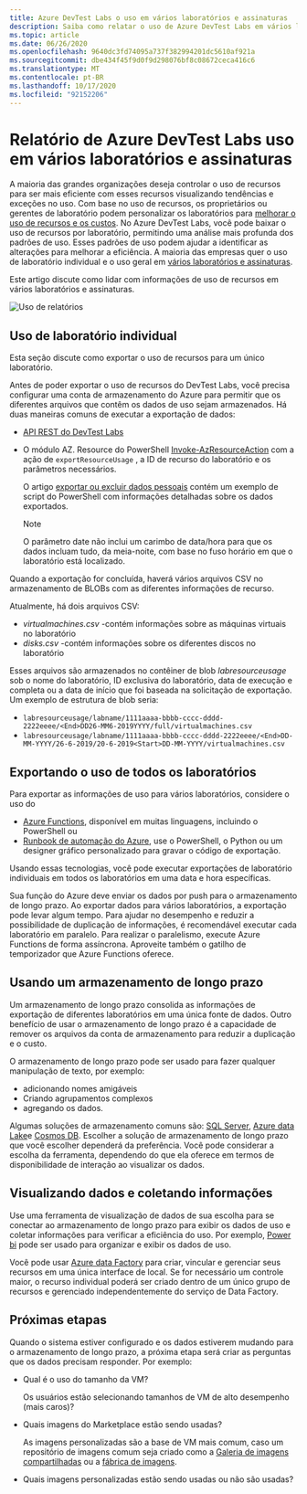 ```yaml
---
title: Azure DevTest Labs o uso em vários laboratórios e assinaturas
description: Saiba como relatar o uso de Azure DevTest Labs em vários laboratórios e assinaturas.
ms.topic: article
ms.date: 06/26/2020
ms.openlocfilehash: 9640dc3fd74095a737f382994201dc5610af921a
ms.sourcegitcommit: dbe434f45f9d0f9d298076bf8c08672ceca416c6
ms.translationtype: MT
ms.contentlocale: pt-BR
ms.lasthandoff: 10/17/2020
ms.locfileid: "92152206"
---
```

# <a name="report-azure-devtest-labs-usage-across-multiple-labs-and-subscriptions"></a>Relatório de Azure DevTest Labs uso em vários laboratórios e assinaturas

A maioria das grandes organizações deseja controlar o uso de recursos para ser mais eficiente com esses recursos visualizando tendências e exceções no uso. Com base no uso de recursos, os proprietários ou gerentes de laboratório podem personalizar os laboratórios para [melhorar o uso de recursos e os custos](../cost-management-billing/cost-management-billing-overview.md). No Azure DevTest Labs, você pode baixar o uso de recursos por laboratório, permitindo uma análise mais profunda dos padrões de uso. Esses padrões de uso podem ajudar a identificar as alterações para melhorar a eficiência. A maioria das empresas quer o uso de laboratório individual e o uso geral em [vários laboratórios e assinaturas](/azure/architecture/cloud-adoption/decision-guides/subscriptions/). 

Este artigo discute como lidar com informações de uso de recursos em vários laboratórios e assinaturas.

![Uso de relatórios](./media/report-usage-across-multiple-labs-subscriptions/report-usage.png)

## <a name="individual-lab-usage"></a>Uso de laboratório individual

Esta seção discute como exportar o uso de recursos para um único laboratório.

Antes de poder exportar o uso de recursos do DevTest Labs, você precisa configurar uma conta de armazenamento do Azure para permitir que os diferentes arquivos que contêm os dados de uso sejam armazenados. Há duas maneiras comuns de executar a exportação de dados:

* [API REST do DevTest Labs](/rest/api/dtl/labs/exportresourceusage) 
* O módulo AZ. Resource do PowerShell [Invoke-AzResourceAction](/powershell/module/az.resources/invoke-azresourceaction?view=azps-2.5.0&viewFallbackFrom=azps-2.3.2) com a ação de `exportResourceUsage` , a ID de recurso do laboratório e os parâmetros necessários. 

    O artigo [exportar ou excluir dados pessoais](personal-data-delete-export.md) contém um exemplo de script do PowerShell com informações detalhadas sobre os dados exportados. 

    > [!NOTE]
    > O parâmetro date não inclui um carimbo de data/hora para que os dados incluam tudo, da meia-noite, com base no fuso horário em que o laboratório está localizado.

Quando a exportação for concluída, haverá vários arquivos CSV no armazenamento de BLOBs com as diferentes informações de recurso.
  
Atualmente, há dois arquivos CSV:

* *virtualmachines.csv* -contém informações sobre as máquinas virtuais no laboratório
* *disks.csv* -contém informações sobre os diferentes discos no laboratório 

Esses arquivos são armazenados no contêiner de blob *labresourceusage* sob o nome do laboratório, ID exclusiva do laboratório, data de execução e completa ou a data de início que foi baseada na solicitação de exportação. Um exemplo de estrutura de blob seria:

* `labresourceusage/labname/1111aaaa-bbbb-cccc-dddd-2222eeee/<End>DD26-MM6-2019YYYY/full/virtualmachines.csv`
* `labresourceusage/labname/1111aaaa-bbbb-cccc-dddd-2222eeee/<End>DD-MM-YYYY/26-6-2019/20-6-2019<Start>DD-MM-YYYY/virtualmachines.csv`

## <a name="exporting-usage-for-all-labs"></a>Exportando o uso de todos os laboratórios

Para exportar as informações de uso para vários laboratórios, considere o uso do 

* [Azure Functions](../azure-functions/index.yml), disponível em muitas linguagens, incluindo o PowerShell ou 
* [Runbook de automação do Azure](../automation/index.yml), use o PowerShell, o Python ou um designer gráfico personalizado para gravar o código de exportação.

Usando essas tecnologias, você pode executar exportações de laboratório individuais em todos os laboratórios em uma data e hora específicas. 

Sua função do Azure deve enviar os dados por push para o armazenamento de longo prazo. Ao exportar dados para vários laboratórios, a exportação pode levar algum tempo. Para ajudar no desempenho e reduzir a possibilidade de duplicação de informações, é recomendável executar cada laboratório em paralelo. Para realizar o paralelismo, execute Azure Functions de forma assíncrona. Aproveite também o gatilho de temporizador que Azure Functions oferece.

## <a name="using-a-long-term-storage"></a>Usando um armazenamento de longo prazo

Um armazenamento de longo prazo consolida as informações de exportação de diferentes laboratórios em uma única fonte de dados. Outro benefício de usar o armazenamento de longo prazo é a capacidade de remover os arquivos da conta de armazenamento para reduzir a duplicação e o custo. 

O armazenamento de longo prazo pode ser usado para fazer qualquer manipulação de texto, por exemplo: 

* adicionando nomes amigáveis
* Criando agrupamentos complexos
* agregando os dados.

Algumas soluções de armazenamento comuns são: [SQL Server](https://azure.microsoft.com/services/sql-database/), [Azure data Lake](https://azure.microsoft.com/services/storage/data-lake-storage/)e [Cosmos DB](https://azure.microsoft.com/services/cosmos-db/). Escolher a solução de armazenamento de longo prazo que você escolher dependerá da preferência. Você pode considerar a escolha da ferramenta, dependendo do que ela oferece em termos de disponibilidade de interação ao visualizar os dados.

## <a name="visualizing-data-and-gathering-insights"></a>Visualizando dados e coletando informações

Use uma ferramenta de visualização de dados de sua escolha para se conectar ao armazenamento de longo prazo para exibir os dados de uso e coletar informações para verificar a eficiência do uso. Por exemplo, [Power bi](/power-bi/power-bi-overview) pode ser usado para organizar e exibir os dados de uso. 

Você pode usar [Azure data Factory](https://azure.microsoft.com/services/data-factory/) para criar, vincular e gerenciar seus recursos em uma única interface de local. Se for necessário um controle maior, o recurso individual poderá ser criado dentro de um único grupo de recursos e gerenciado independentemente do serviço de Data Factory.  

## <a name="next-steps"></a>Próximas etapas

Quando o sistema estiver configurado e os dados estiverem mudando para o armazenamento de longo prazo, a próxima etapa será criar as perguntas que os dados precisam responder. Por exemplo: 

-   Qual é o uso do tamanho da VM?

    Os usuários estão selecionando tamanhos de VM de alto desempenho (mais caros)?
-   Quais imagens do Marketplace estão sendo usadas?

    As imagens personalizadas são a base de VM mais comum, caso um repositório de imagens comum seja criado como a [Galeria de imagens compartilhadas](../virtual-machines/windows/shared-image-galleries.md) ou a [fábrica de imagens](image-factory-create.md).
-   Quais imagens personalizadas estão sendo usadas ou não são usadas?